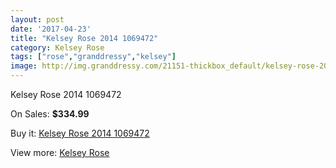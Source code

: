 ```yaml
---
layout: post
date: '2017-04-23'
title: "Kelsey Rose 2014 1069472"
category: Kelsey Rose
tags: ["rose","granddressy","kelsey"]
image: http://img.granddressy.com/21151-thickbox_default/kelsey-rose-2014-1069472.jpg
---
```

Kelsey Rose 2014 1069472

On Sales: **$334.99**
<a href="https://www.granddressy.com/en/kelsey-rose/20124-kelsey-rose-2014-1069472.html"><amp-img layout="responsive" width="600" height="600" src="//img.granddressy.com/21151-thickbox_default/kelsey-rose-2014-1069472.jpg" alt="Kelsey Rose 2014 1069472 0" /></a>

Buy it: [Kelsey Rose 2014 1069472](https://www.granddressy.com/en/kelsey-rose/20124-kelsey-rose-2014-1069472.html "Kelsey Rose 2014 1069472")

View more: [Kelsey Rose](https://www.granddressy.com/en/221-kelsey-rose "Kelsey Rose")